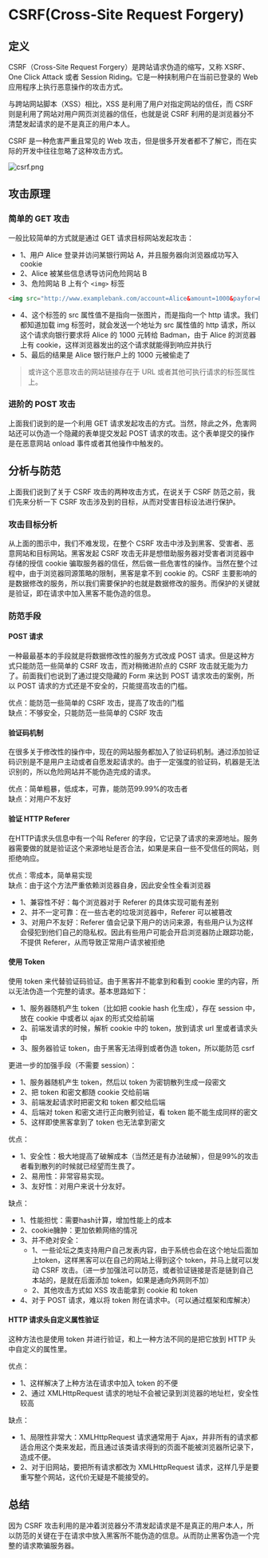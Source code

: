 # CSRF(Cross-Site Request Forgery)

<a name="5dygH"></a>
## 定义
CSRF（Cross-Site Request Forgery）是跨站请求伪造的缩写，又称 XSRF、One Click Attack 或者 Session Riding。它是一种挟制用户在当前已登录的 Web 应用程序上执行恶意操作的攻击方式。

与跨站网站脚本（XSS）相比，XSS 是利用了用户对指定网站的信任，而 CSRF 则是利用了网站对用户网页浏览器的信任，也就是说 CSRF 利用的是浏览器分不清楚发起请求的是不是真正的用户本人。

CSRF 是一种危害严重且常见的 Web 攻击，但是很多开发者都不了解它，而在实际的开发中往往忽略了这种攻击方式。

![csrf.png](https://cdn.nlark.com/yuque/0/2019/png/114852/1560592030634-e21066e1-2517-4d65-9ba4-a42253d26b07.png#align=left&display=inline&height=346&name=csrf.png&originHeight=690&originWidth=1052&size=478149&status=done&width=528)

<a name="f87a4966"></a>
## 攻击原理
<a name="814a456e"></a>
### 简单的 GET 攻击
一般比较简单的方式就是通过 GET 请求目标网站发起攻击：

- 1、用户 Alice 登录并访问某银行网站 A，并且服务器向浏览器成功写入 cookie<br />
- 2、Alice 被某些信息诱导访问危险网站 B<br />
- 3、危险网站 B 上有个 `<img>` 标签

```html
<img src="http://www.examplebank.com/account=Alice&amount=1000&payfor=Badman" >
```

- 4、这个标签的 src 属性值不是指向一张图片，而是指向一个 http 请求。我们都知道加载 img 标签时，就会发送一个地址为 src 属性值的 http 请求，所以这个请求向银行要求将 Alice 的 1000 元转给 Badman，由于 Alice 的浏览器上有 cookie，这样浏览器发出的这个请求就能得到响应并执行<br />
- 5、最后的结果是 Alice 银行账户上的 1000 元被偷走了

> 或许这个恶意攻击的网站链接存在于 URL 或者其他可执行请求的标签属性上。


<a name="4b5f987e"></a>
### 进阶的 POST 攻击
上面我们说到的是一个利用 GET 请求发起攻击的方式。当然，除此之外，危害网站还可以伪造一个隐藏的表单提交发起 POST 请求的攻击。这个表单提交的操作是在恶意网站 onload 事件或者其他操作中触发的。

<a name="0d412b47"></a>
## 分析与防范
上面我们说到了关于 CSRF 攻击的两种攻击方式，在说关于 CSRF 防范之前，我们先来分析一下 CSRF 攻击涉及到的目标，从而对受害目标设法进行保护。

<a name="d805922e"></a>
### 攻击目标分析
从上面的图示中，我们不难发现，在整个 CSRF 攻击中涉及到黑客、受害者、恶意网站和目标网站。黑客发起 CSRF 攻击无非是想借助服务器对受害者浏览器中存储的授信 cookie 骗取服务器的信任，然后做一些危害性的操作。当然在整个过程中，由于浏览器同源策略的限制，黑客是拿不到 cookie 的。CSRF 主要影响的是数据修改的服务，所以我们需要保护的也就是数据修改的服务。而保护的关键就是验证，即在请求中加入黑客不能伪造的信息。

<a name="330f57cd"></a>
### 防范手段
<a name="b091ff52"></a>
#### POST 请求
一种最最基本的手段就是将数据修改性的服务方式改成 POST 请求。但是这种方式只能防范一些简单的 CSRF 攻击，而对稍微进阶点的 CSRF 攻击就无能为力了。前面我们也说到了通过提交隐藏的 Form 来达到 POST 请求攻击的案例，所以 POST 请求的方式还是不安全的，只能提高攻击的门槛。

优点：能防范一些简单的 CSRF 攻击，提高了攻击的门槛<br />缺点：不够安全，只能防范一些简单的 CSRF 攻击

<a name="322cda75"></a>
#### 验证码机制
在很多关于修改性的操作中，现在的网站服务都加入了验证码机制。通过添加验证码识别是不是用户主动或者自愿发起请求的。由于一定强度的验证码，机器是无法识别的，所以危险网站并不能伪造完成的请求。

优点：简单粗暴，低成本，可靠，能防范99.99%的攻击者<br />缺点：对用户不友好

<a name="26b1406c"></a>
#### 验证 HTTP Referer
在HTTP请求头信息中有一个叫 Referer 的字段，它记录了请求的来源地址。服务器需要做的就是验证这个来源地址是否合法，如果是来自一些不受信任的网站，则拒绝响应。

优点：零成本，简单易实现<br />缺点：由于这个方法严重依赖浏览器自身，因此安全性全看浏览器

- 1、兼容性不好：每个浏览器对于 Referer 的具体实现可能有差别
- 2、并不一定可靠：在一些古老的垃圾浏览器中，Referer 可以被篡改
- 3、对用户不友好：Referer 值会记录下用户的访问来源，有些用户认为这样会侵犯到他们自己的隐私权。因此有些用户可能会开启浏览器防止跟踪功能，不提供 Referer，从而导致正常用户请求被拒绝

<a name="7f0bb1d6"></a>
#### 使用 Token
使用 token 来代替验证码验证。由于黑客并不能拿到和看到 cookie 里的内容，所以无法伪造一个完整的请求。基本思路如下：

- 1、服务器随机产生 token（比如把 cookie hash 化生成），存在 session 中，放在 cookie 中或者以 ajax 的形式交给前端
- 2、前端发请求的时候，解析 cookie 中的 token，放到请求 url 里或者请求头中
- 3、服务器验证 token，由于黑客无法得到或者伪造 token，所以能防范 csrf

更进一步的加强手段（不需要 session）：

- 1、服务器随机产生 token，然后以 token 为密钥散列生成一段密文
- 2、把 token 和密文都随 cookie 交给前端
- 3、前端发起请求时把密文和 token 都交给后端
- 4、后端对 token 和密文进行正向散列验证，看 token 能不能生成同样的密文
- 5、这样即使黑客拿到了 token 也无法拿到密文

优点：

- 1、安全性：极大地提高了破解成本（当然还是有办法破解），但是99%的攻击者看到散列的时候就已经望而生畏了。
- 2、易用性：非常容易实现。
- 3、友好性：对用户来说十分友好。

缺点：

- 1、性能担忧：需要hash计算，增加性能上的成本
- 2、cookie臃肿：更加依赖网络的情况
- 3、并不绝对安全：
  - 1、一些论坛之类支持用户自己发表内容，由于系统也会在这个地址后面加上token，这样黑客可以在自己的网站上得到这个 token，并马上就可以发动 CSRF 攻击。（进一步加强法可以防范，或者验证链接是否是链到自己本站的，是就在后面添加 token，如果是通向外网则不加）
  - 2、其他攻击方式如 XSS 攻击能拿到 cookie 和 token
- 4、对于 POST 请求，难以将 token 附在请求中。（可以通过框架和库解决）

<a name="b3048bbd"></a>
#### HTTP 请求头自定义属性验证
这种方法也是使用 token 并进行验证，和上一种方法不同的是把它放到 HTTP 头中自定义的属性里。

优点：

- 1、这样解决了上种方法在请求中加入 token 的不便
- 2、通过 XMLHttpRequest 请求的地址不会被记录到浏览器的地址栏，安全性较高

缺点：

- 1、局限性非常大：XMLHttpRequest 请求通常用于 Ajax，并非所有的请求都适合用这个类来发起，而且通过该类请求得到的页面不能被浏览器所记录下，造成不便。
- 2、对于旧网站，要把所有请求都改为 XMLHttpRequest 请求，这样几乎是要重写整个网站，这代价无疑是不能接受的。

<a name="25f9c7fa"></a>
## 总结
因为 CSRF 攻击利用的是冲着浏览器分不清发起请求是不是真正的用户本人，所以防范的关键在于在请求中放入黑客所不能伪造的信息。从而防止黑客伪造一个完整的请求欺骗服务器。
